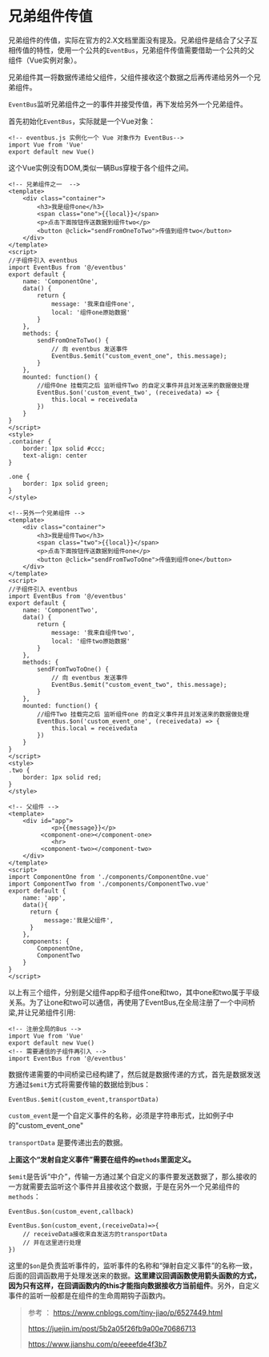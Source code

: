 # 兄弟组件传值

兄弟组件的传值，实际在官方的2.X文档里面没有提及。兄弟组件是结合了父子互相传值的特性，使用一个公共的`EventBus`，兄弟组件传值需要借助一个公共的父组件（Vue实例对象）。

兄弟组件其一将数据传递给父组件，父组件接收这个数据之后再传递给另外一个兄弟组件。

`EventBus`监听兄弟组件之一的事件并接受传值，再下发给另外一个兄弟组件。

首先初始化`EventBus`，实际就是一个Vue对象：

```vue
<!-- eventbus.js 实例化一个 Vue 对象作为 EventBus-->
import Vue from 'Vue'
export default new Vue()
```

这个Vue实例没有DOM,类似一辆Bus穿梭于各个组件之间。

```vue
<!-- 兄弟组件之一  -->
<template>
    <div class="container">
        <h3>我是组件one</h3>
        <span class="one">{{local}}</span>
        <p>点击下面按钮传送数据到组件two</p>
        <button @click="sendFromOneToTwo">传值到组件two</button>
    </div>
</template>
<script>
//子组件引入 eventbus
import EventBus from '@/eventbus'
export default {
    name: 'ComponentOne',
    data() {
        return {
            message: '我来自组件one',
            local: '组件one原始数据'
        }
    },
    methods: {
        sendFromOneToTwo() {
            // 向 eventbus 发送事件
            EventBus.$emit("custom_event_one", this.message);
        }
    },
    mounted: function() {
        //组件One 挂载完之后 监听组件Two 的自定义事件并且对发送来的数据做处理
        EventBus.$on('custom_event_two', (receivedata) => {
            this.local = receivedata
        })
    }
}
</script>
<style>
.container {
    border: 1px solid #ccc;
    text-align: center
}

.one {
    border: 1px solid green;
}
</style>
```

```vue
<!--另外一个兄弟组件 -->
<template>
    <div class="container">
        <h3>我是组件Two</h3>
        <span class="two">{{local}}</span>
        <p>点击下面按钮传送数据到组件one</p>
        <button @click="sendFromTwoToOne">传值到组件one</button>
    </div>
</template>
<script>
//子组件引入 eventbus
import EventBus from '@/eventbus'
export default {
    name: 'ComponentTwo',
    data() {
        return {
            message: '我来自组件two',
            local: '组件two原始数据'
        }
    },
    methods: {
        sendFromTwoToOne() {
            // 向 eventbus 发送事件
            EventBus.$emit("custom_event_two", this.message);
        }
    },
    mounted: function() {
        //组件Two 挂载完之后 监听组件one 的自定义事件并且对发送来的数据做处理
        EventBus.$on('custom_event_one', (receivedata) => {
            this.local = receivedata
        })
    }
}
</script>
<style>
.two {
    border: 1px solid red;
}
</style>
```

```Vue
<!-- 父组件 -->
<template>
    <div id="app">
            <p>{{message}}</p>      	
         <component-one></component-one>
            <hr>
         <component-two></component-two>       
    </div>
</template>
<script>
import ComponentOne from './components/ComponentOne.vue'
import ComponentTwo from './components/ComponentTwo.vue'
export default {
    name: 'app',
    data(){
      return {
          message:'我是父组件',
      }
    },
    components: {
        ComponentOne,
        ComponentTwo
    }
}
</script>
```

以上有三个组件，分别是父组件app和子组件one和two，其中one和two属于平级关系。为了让one和two可以通信，再使用了EventBus,在全局注册了一个中间桥梁,并让兄弟组件引用:

```vue
<!-- 注册全局的Bus -->
import Vue from 'Vue'
export default new Vue()
<!-- 需要通信的子组件再引入 -->
import EventBus from '@/eventbus'
```

数据传递需要的中间桥梁已经构建了，然后就是数据传递的方式，首先是数据发送方通过`$emit`方式将需要传输的数据给到bus：

```vue
EventBus.$emit(custom_event,transportData)
```

`custom_event`是一个自定义事件的名称，必须是字符串形式，比如例子中的"custom_event_one"

`transportData` 是要传递出去的数据。

**上面这个“发射自定义事件”需要在组件的`methods`里面定义。**

`$emit`是告诉“中介”，传输一方通过某个自定义的事件要发送数据了，那么接收的一方就需要去监听这个事件并且接收这个数据，于是在另外一个兄弟组件的`methods`：

```vue
EventBus.$on(custom_event,callback)

EventBus.$on(custom_event,(receiveData)=>{ 
    // receiveData接收来自发送方的transportData
    // 并在这里进行处理
})
```

这里的`$on`是负责监听事件的，监听事件的名称和“弹射自定义事件”的名称一致，后面的回调函数用于处理发送来的数据。**这里建议回调函数使用箭头函数的方式，因为只有这样，在回调函数内的this才能指向数据接收方当前组件**。另外，自定义事件的监听一般都是在组件的生命周期钩子函数内。

> 参考 ： https://www.cnblogs.com/tiny-jiao/p/6527449.html
>
> https://juejin.im/post/5b2a05f26fb9a00e70686713
>
> https://www.jianshu.com/p/eeeefde4f3b7

